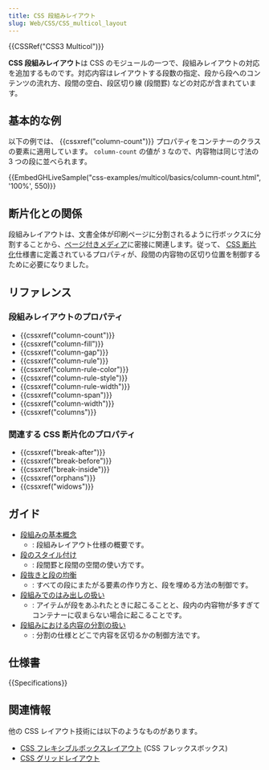 ```yaml
---
title: CSS 段組みレイアウト
slug: Web/CSS/CSS_multicol_layout
---
```


{{CSSRef("CSS3 Multicol")}}

**CSS 段組みレイアウト**は CSS のモジュールの一つで、段組みレイアウトの対応を追加するものです。対応内容はレイアウトする段数の指定、段から段へのコンテンツの流れ方、段間の空白、段区切り線 (段間罫) などの対応が含まれています。

## 基本的な例

以下の例では、 {{cssxref("column-count")}} プロパティをコンテナーのクラスの要素に適用しています。 `column-count` の値が `3` なので、内容物は同じ寸法の 3 つの段に並べられます。

{{EmbedGHLiveSample("css-examples/multicol/basics/column-count.html", '100%', 550)}}

## 断片化との関係

段組みレイアウトは、文書全体が印刷ページに分割されるように行ボックスに分割することから、[ページ付きメディア](/ja/docs/Web/CSS/CSS_Pages)に密接に関連します。従って、 [CSS 断片化](/ja/docs/Web/CSS/CSS_Fragmentation)仕様書に定義されているプロパティが、段間の内容物の区切り位置を制御するために必要になりました。

## リファレンス

### 段組みレイアウトのプロパティ

- {{cssxref("column-count")}}
- {{cssxref("column-fill")}}
- {{cssxref("column-gap")}}
- {{cssxref("column-rule")}}
- {{cssxref("column-rule-color")}}
- {{cssxref("column-rule-style")}}
- {{cssxref("column-rule-width")}}
- {{cssxref("column-span")}}
- {{cssxref("column-width")}}
- {{cssxref("columns")}}

### 関連する CSS 断片化のプロパティ

- {{cssxref("break-after")}}
- {{cssxref("break-before")}}
- {{cssxref("break-inside")}}
- {{cssxref("orphans")}}
- {{cssxref("widows")}}

## ガイド

- [段組みの基本概念](/ja/docs/Web/CSS/CSS_Columns/Basic_Concepts_of_Multicol)
  - : 段組みレイアウト仕様の概要です。
- [段のスタイル付け](/ja/docs/Web/CSS/CSS_Columns/Styling_Columns)
  - : 段間罫と段間の空間の使い方です。
- [段抜きと段の均衡](/ja/docs/Web/CSS/CSS_Columns/Spanning_Columns)
  - : すべての段にまたがる要素の作り方と、段を埋める方法の制御です。
- [段組みでのはみ出しの扱い](/ja/docs/Web/CSS/CSS_Columns/Handling_Overflow_in_Multicol)
  - : アイテムが段をあふれたときに起こることと、段内の内容物が多すぎてコンテナーに収まらない場合に起こることです。
- [段組みにおける内容の分割の扱い](/ja/docs/Web/CSS/CSS_Columns/Handling_content_breaks_in_multicol)
  - : 分割の仕様とどこで内容を区切るかの制御方法です。

## 仕様書

{{Specifications}}

## 関連情報

他の CSS レイアウト技術には以下のようなものがあります。

- [CSS フレキシブルボックスレイアウト](/ja/docs/Web/CSS/CSS_Flexible_Box_Layout) (CSS フレックスボックス)
- [CSS グリッドレイアウト](/ja/docs/Web/CSS/CSS_Grid_Layout)
